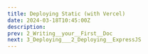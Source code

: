 ```yaml
---
title: Deploying Static (with Vercel)
date: 2024-03-18T10:45:00Z
description:
prev: 2_Writing__your__First__Doc
next: 3_Deploying___2_Deploying__ExpressJS
---
```

